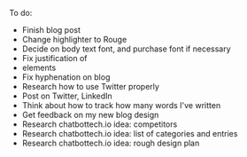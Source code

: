 To do:
 - Finish blog post
 - Change highlighter to Rouge
 - Decide on body text font, and purchase font if necessary
 - Fix justification of <li> elements
 - Fix hyphenation on blog
 - Research how to use Twitter properly
 - Post on Twitter, LinkedIn
 - Think about how to track how many words I've written
 - Get feedback on my new blog design
 - Research chatbottech.io idea: competitors
 - Research chatbottech.io idea: list of categories and entries
 - Research chatbottech.io idea: rough design plan
 
